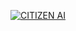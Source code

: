 [![CITIZEN AI](https://img.shields.io/badge/%F0%9F%A4%97-Hugging%20Face%20Spaces-blue)](https://huggingface.co/spaces/Dinz07/CITIZEN_AI)
